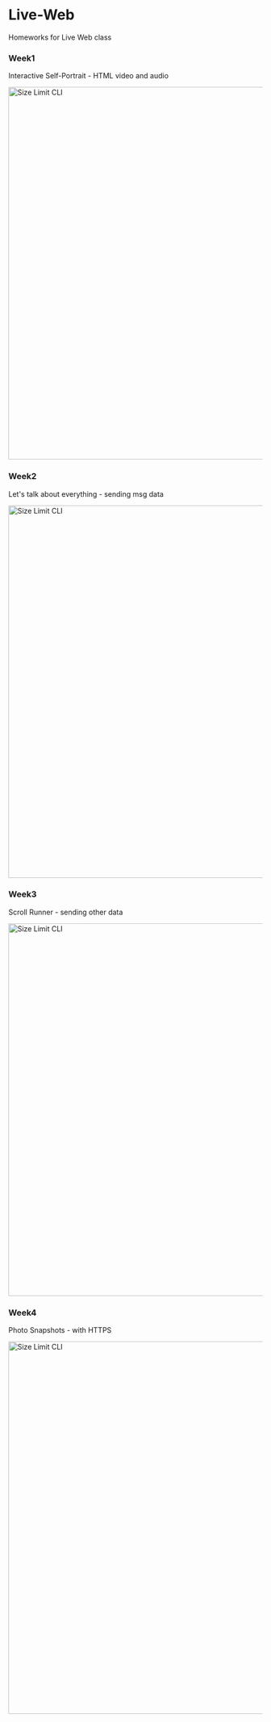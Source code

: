 # Live-Web
Homeworks for Live Web class

### Week1
Interactive Self-Portrait - HTML video and audio
<p>
  <img src="./documentation/Screen Shot 2019-09-11 at 4.22.40 AM" alt="Size Limit CLI" width="738">
</p>


### Week2
Let's talk about everything - sending msg data
<p>
  <img src="./documentation/Screen Shot 2019-09-18 at 4.10.29 AM" alt="Size Limit CLI" width="738">
</p>


### Week3
Scroll Runner - sending other data
<p>
  <img src="./documentation/example.png" alt="Size Limit CLI" width="738">
</p>

### Week4
Photo Snapshots - with HTTPS
<p>
  <img src="./documentation/Screen Shot 2019-09-29 at 1.49.58 AM" alt="Size Limit CLI" width="738">
</p>
